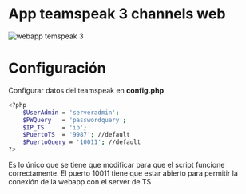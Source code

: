 # App teamspeak 3 channels web
![webapp temspeak 3](http://puu.sh/kjvEB/787b0f8fd6.png)

# Configuración

Configurar datos del teamspeak en **config.php**

```sh
<?php
	$UserAdmin = 'serveradmin';
	$PWQuery   = 'passwordquery';
	$IP_TS     = 'ip';
	$PuertoTS  = '9987'; //default
	$PuertoQuery = '10011'; //default
?>
```
Es lo único que se tiene que modificar para que el script funcione correctamente. El puerto 10011 tiene que estar abierto para permitir la conexión de la webapp con el server de TS
